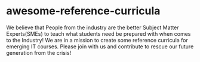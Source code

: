 # awesome-reference-curricula
We believe that People from the industry are the better Subject Matter Experts(SMEs) to teach what students need be prepared with when comes to the Industry! We are in a mission to create some reference curricula for emerging IT courses. Please join with us and contribute to rescue our future generation from the crisis!
